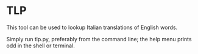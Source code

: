 # TLP

This tool can be used to lookup Italian translations of English words.

Simply run tlp.py, preferably from the command line; the help menu prints odd in the shell or terminal.
